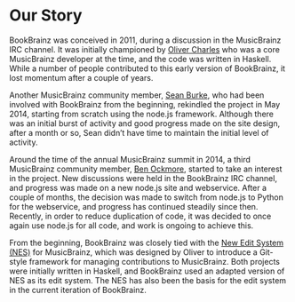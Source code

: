 # Our Story

BookBrainz was conceived in 2011, during a discussion in the MusicBrainz IRC channel. It was initially championed by [Oliver Charles](https://github.com/ocharles) who was a core MusicBrainz developer at the time, and the code was written in Haskell. While a number of people contributed to this early version of BookBrainz, it lost momentum after a couple of years.

Another MusicBrainz community member, [Sean Burke](https://github.com/Leftmostcat), who had been involved with BookBrainz from the beginning, rekindled the project in May 2014, starting from scratch using the node.js framework. Although there was an initial burst of activity and good progress made on the site design, after a month or so, Sean didn’t have time to maintain the initial level of activity.

Around the time of the annual MusicBrainz summit in 2014, a third MusicBrainz community member, [Ben Ockmore](https://github.com/LordSputnik), started to take an interest in the project. New discussions were held in the BookBrainz IRC channel, and progress was made on a new node.js site and webservice. After a couple of months, the decision was made to switch from node.js to Python for the webservice, and progress has continued steadily since then. Recently, in order to reduce duplication of code, it was decided to once again use node.js for all code, and work is ongoing to achieve this.

From the beginning, BookBrainz was closely tied with the [New Edit System (NES)](https://ocharles.org.uk/blog/posts/2012-07-10-nes-does-it-better-1.html) for MusicBrainz, which was designed by Oliver to introduce a Git-style framework for managing contributions to MusicBrainz. Both projects were initially written in Haskell, and BookBrainz used an adapted version of NES as its edit system. The NES has also been the basis for the edit system in the current iteration of BookBrainz.
